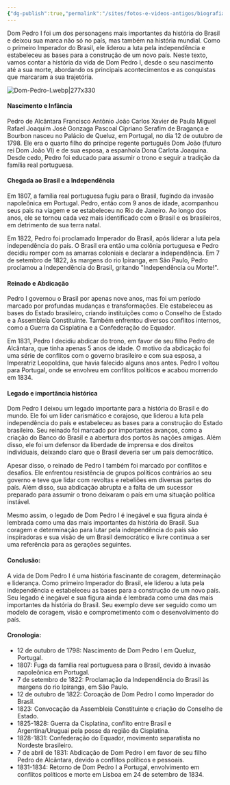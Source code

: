 ```yaml
---
{"dg-publish":true,"permalink":"/sites/fotos-e-videos-antigos/biografia/dom-pedro-i-a-vida-do-imperador-do-brasil/","title":"Dom Pedro I"}
---
```



Dom Pedro I foi um dos personagens mais importantes da história do Brasil e deixou sua marca não só no país, mas também na história mundial. Como o primeiro Imperador do Brasil, ele liderou a luta pela independência e estabeleceu as bases para a construção de um novo país. Neste texto, vamos contar a história da vida de Dom Pedro I, desde o seu nascimento até a sua morte, abordando os principais acontecimentos e as conquistas que marcaram a sua trajetória.

![Dom-Pedro-I.webp|277x330](/img/user/Sites/Fotos%20e%20V%C3%ADdeos%20Antigos/Biografia/attachments/Dom-Pedro-I.webp)

#### Nascimento e Infância

Pedro de Alcântara Francisco Antônio João Carlos Xavier de Paula Miguel Rafael Joaquim José Gonzaga Pascoal Cipriano Serafim de Bragança e Bourbon nasceu no Palácio de Queluz, em Portugal, no dia 12 de outubro de 1798. Ele era o quarto filho do príncipe regente português Dom João (futuro rei Dom João VI) e de sua esposa, a espanhola Dona Carlota Joaquina. Desde cedo, Pedro foi educado para assumir o trono e seguir a tradição da família real portuguesa.

#### Chegada ao Brasil e a Independência

Em 1807, a família real portuguesa fugiu para o Brasil, fugindo da invasão napoleônica em Portugal. Pedro, então com 9 anos de idade, acompanhou seus pais na viagem e se estabeleceu no Rio de Janeiro. Ao longo dos anos, ele se tornou cada vez mais identificado com o Brasil e os brasileiros, em detrimento de sua terra natal.

Em 1822, Pedro foi proclamado Imperador do Brasil, após liderar a luta pela independência do país. O Brasil era então uma colônia portuguesa e Pedro decidiu romper com as amarras coloniais e declarar a independência. Em 7 de setembro de 1822, às margens do rio Ipiranga, em São Paulo, Pedro proclamou a Independência do Brasil, gritando "Independência ou Morte!".

#### Reinado e Abdicação

Pedro I governou o Brasil por apenas nove anos, mas foi um período marcado por profundas mudanças e transformações. Ele estabeleceu as bases do Estado brasileiro, criando instituições como o Conselho de Estado e a Assembleia Constituinte. Também enfrentou diversos conflitos internos, como a Guerra da Cisplatina e a Confederação do Equador.

Em 1831, Pedro I decidiu abdicar do trono, em favor de seu filho Pedro de Alcântara, que tinha apenas 5 anos de idade. O motivo da abdicação foi uma série de conflitos com o governo brasileiro e com sua esposa, a Imperatriz Leopoldina, que havia falecido alguns anos antes. Pedro I voltou para Portugal, onde se envolveu em conflitos políticos e acabou morrendo em 1834.

#### Legado e importância histórica

Dom Pedro I deixou um legado importante para a história do Brasil e do mundo. Ele foi um líder carismático e corajoso, que liderou a luta pela independência do país e estabeleceu as bases para a construção do Estado brasileiro. Seu reinado foi marcado por importantes avanços, como a criação do Banco do Brasil e a abertura dos portos às nações amigas. Além disso, ele foi um defensor da liberdade de imprensa e dos direitos individuais, deixando claro que o Brasil deveria ser um país democrático.

Apesar disso, o reinado de Pedro I também foi marcado por conflitos e desafios. Ele enfrentou resistência de grupos políticos contrários ao seu governo e teve que lidar com revoltas e rebeliões em diversas partes do país. Além disso, sua abdicação abrupta e a falta de um sucessor preparado para assumir o trono deixaram o país em uma situação política instável.

Mesmo assim, o legado de Dom Pedro I é inegável e sua figura ainda é lembrada como uma das mais importantes da história do Brasil. Sua coragem e determinação para lutar pela independência do país são inspiradoras e sua visão de um Brasil democrático e livre continua a ser uma referência para as gerações seguintes.

#### Conclusão:

A vida de Dom Pedro I é uma história fascinante de coragem, determinação e liderança. Como primeiro Imperador do Brasil, ele liderou a luta pela independência e estabeleceu as bases para a construção de um novo país. Seu legado é inegável e sua figura ainda é lembrada como uma das mais importantes da história do Brasil. Seu exemplo deve ser seguido como um modelo de coragem, visão e comprometimento com o desenvolvimento do país.

#### Cronologia:

- 12 de outubro de 1798: Nascimento de Dom Pedro I em Queluz, Portugal.
- 1807: Fuga da família real portuguesa para o Brasil, devido à invasão napoleônica em Portugal.
- 7 de setembro de 1822: Proclamação da Independência do Brasil às margens do rio Ipiranga, em São Paulo.
- 12 de outubro de 1822: Coroação de Dom Pedro I como Imperador do Brasil.
- 1823: Convocação da Assembleia Constituinte e criação do Conselho de Estado.
- 1825-1828: Guerra da Cisplatina, conflito entre Brasil e Argentina/Uruguai pela posse da região da Cisplatina.
- 1828-1831: Confederação do Equador, movimento separatista no Nordeste brasileiro.
- 7 de abril de 1831: Abdicação de Dom Pedro I em favor de seu filho Pedro de Alcântara, devido a conflitos políticos e pessoais.
- 1831-1834: Retorno de Dom Pedro I a Portugal, envolvimento em conflitos políticos e morte em Lisboa em 24 de setembro de 1834.
